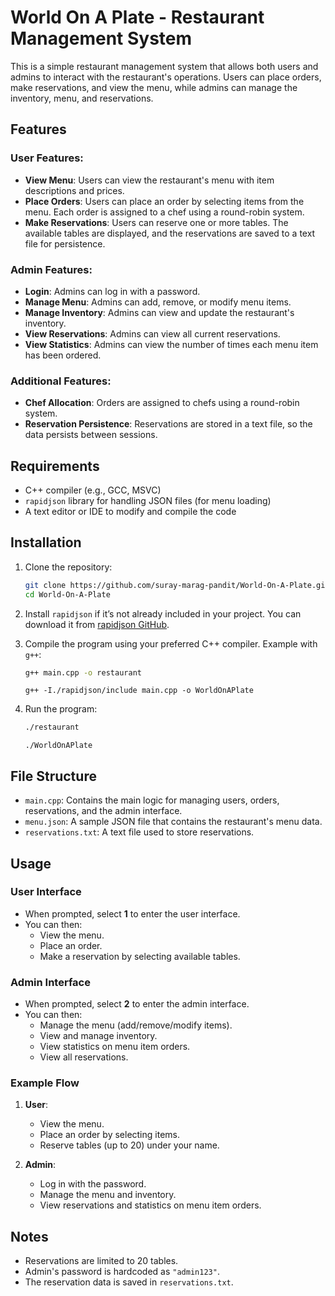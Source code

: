 # World On A Plate - Restaurant Management System

This is a simple restaurant management system that allows both users and admins to interact with the restaurant's operations. Users can place orders, make reservations, and view the menu, while admins can manage the inventory, menu, and reservations.

## Features

### User Features:
- **View Menu**: Users can view the restaurant's menu with item descriptions and prices.
- **Place Orders**: Users can place an order by selecting items from the menu. Each order is assigned to a chef using a round-robin system.
- **Make Reservations**: Users can reserve one or more tables. The available tables are displayed, and the reservations are saved to a text file for persistence.

### Admin Features:
- **Login**: Admins can log in with a password.
- **Manage Menu**: Admins can add, remove, or modify menu items.
- **Manage Inventory**: Admins can view and update the restaurant's inventory.
- **View Reservations**: Admins can view all current reservations.
- **View Statistics**: Admins can view the number of times each menu item has been ordered.

### Additional Features:
- **Chef Allocation**: Orders are assigned to chefs using a round-robin system.
- **Reservation Persistence**: Reservations are stored in a text file, so the data persists between sessions.

## Requirements

- C++ compiler (e.g., GCC, MSVC)
- `rapidjson` library for handling JSON files (for menu loading)
- A text editor or IDE to modify and compile the code

## Installation

1. Clone the repository:

    ```bash
    git clone https://github.com/suray-marag-pandit/World-On-A-Plate.git
    cd World-On-A-Plate
    ```

2. Install `rapidjson` if it’s not already included in your project. You can download it from [rapidjson GitHub](https://github.com/Tencent/rapidjson).

3. Compile the program using your preferred C++ compiler. Example with `g++`:

    ```bash
    g++ main.cpp -o restaurant
    ```
    ```g++ -I./rapidjson/include main.cpp -o WorldOnAPlate```

4. Run the program:

    ```bash
    ./restaurant
    ```

    ```./WorldOnAPlate```

## File Structure

- `main.cpp`: Contains the main logic for managing users, orders, reservations, and the admin interface.
- `menu.json`: A sample JSON file that contains the restaurant's menu data.
- `reservations.txt`: A text file used to store reservations.

## Usage

### User Interface

- When prompted, select **1** to enter the user interface.
- You can then:
  - View the menu.
  - Place an order.
  - Make a reservation by selecting available tables.

### Admin Interface

- When prompted, select **2** to enter the admin interface.
- You can then:
  - Manage the menu (add/remove/modify items).
  - View and manage inventory.
  - View statistics on menu item orders.
  - View all reservations.

### Example Flow

1. **User**:
   - View the menu.
   - Place an order by selecting items.
   - Reserve tables (up to 20) under your name.
   
2. **Admin**:
   - Log in with the password.
   - Manage the menu and inventory.
   - View reservations and statistics on menu item orders.

## Notes

- Reservations are limited to 20 tables.
- Admin's password is hardcoded as `"admin123"`.
- The reservation data is saved in `reservations.txt`.
